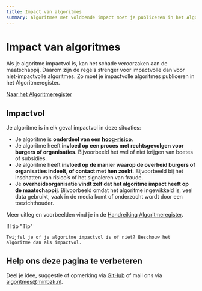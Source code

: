 ```yaml
---
title: Impact van algoritmes
summary: Algoritmes met voldoende impact moet je publiceren in het Algoritmeregister.
---
```


# Impact van algoritmes

Als je algoritme impactvol is, kan het schade veroorzaken aan de maatschappij. Daarom zijn de regels strenger voor impactvolle dan voor niet-impactvolle algoritmes. Zo moet je impactvolle algoritmes publiceren in het Algoritmeregister.

[Naar het Algoritmeregister](https://algoritmes.overheid.nl/nl)

## Impactvol
Je algoritme is in elk geval impactvol in deze situaties:

* Je algoritme is **onderdeel van een [hoog-risico](../overhetalgoritmekader/risico-van-ai-systemen.md)**. 
* Je algoritme heeft **invloed op een proces met rechtsgevolgen voor burgers of organisaties**. Bijvoorbeeld het wel of niet krijgen van boetes of subsidies.
* Je algoritme heeft **invloed op de manier waarop de overheid burgers of organisaties indeelt, of contact met hen zoekt**. Bijvoorbeeld bij het inschatten van risico’s of het signaleren van fraude.
* Je **overheidsorganisatie vindt zelf dat het algoritme impact heeft op de maatschappij**. Bijvoorbeeld omdat het algoritme ingewikkeld is, veel data gebruikt, vaak in de media komt of onderzocht wordt door een toezichthouder.

Meer uitleg en voorbeelden vind je in de [Handreiking Algoritmeregister](https://algoritmes.pleio.nl/wiki/view/19bb6e9e-7a97-43d5-bef3-b1d66e59f4ff/handreiking-algoritmeregister).

!!! tip "Tip"

    Twijfel je of je algoritme impactvol is of niet? Beschouw het algoritme dan als impactvol.

## Help ons deze pagina te verbeteren
Deel je idee, suggestie of opmerking via [GitHub](https://github.com/MinBZK/Algoritmekader) of mail ons via [algoritmes@minbzk.nl](mailto:algoritmes@minbzk.nl).
